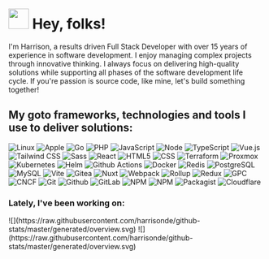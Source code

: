 # <img src="https://github-production-user-asset-6210df.s3.amazonaws.com/4164072/461699300-b712d55d-a529-4529-98d1-a09ce92d1e11.gif?X-Amz-Algorithm=AWS4-HMAC-SHA256&X-Amz-Credential=AKIAVCODYLSA53PQK4ZA%2F20250702%2Fus-east-1%2Fs3%2Faws4_request&X-Amz-Date=20250702T200901Z&X-Amz-Expires=300&X-Amz-Signature=a0dc45332d3c7b009284437f6630289bdcf27f5ff9231735e5a800653b0ae0de&X-Amz-SignedHeaders=host" width="40px" height="40px" /> Hey, folks!

<p>I'm Harrison, a results driven Full Stack Developer with over 15 years of experience in software development. I enjoy managing complex projects through innovative thinking. I always focus on delivering high-quality solutions while supporting all phases of the software development life cycle. If you're passion is source code, like mine, let's build something together!</p>


## My goto frameworks, technologies and tools I use to deliver solutions:
<p>
    <img alt="Linux" src="https://img.shields.io/badge/-Linux-096bda?style=flat-square&logo=linux&logoColor=white" />
    <img alt="Apple" src="https://img.shields.io/badge/-MacOS-096bda?style=flat-square&logo=apple&logoColor=white" />
    <img alt="Go" src="https://img.shields.io/badge/-Go-096bda?style=flat-square&logo=go&logoColor=white" />
    <img alt="PHP" src="https://img.shields.io/badge/-PHP-096bda?style=flat-square&logo=php&logoColor=white" />
    <img alt="JavaScript" src="https://img.shields.io/badge/-JavaScript-096bda?style=flat-square&logo=javascript&logoColor=white" />
    <img alt="Node" src="https://img.shields.io/badge/-Node-096bda?style=flat-square&logo=nodedotjs&logoColor=white" />
    <img alt="TypeScript" src="https://img.shields.io/badge/-TypeScript-096bda?style=flat-square&logo=typescript&logoColor=white" />
    <img alt="Vue.js" src="https://img.shields.io/badge/-Vue-096bda?style=flat-square&logo=vuedotjs&logoColor=white" />
    <img alt="Tailwind CSS" src="https://img.shields.io/badge/-Tailwind CSS-096bda?style=flat-square&logo=tailwindcss&logoColor=white" />
    <img alt="Sass" src="https://img.shields.io/badge/-Sass-096bda?style=flat-square&logo=sass&logoColor=white" />
    <img alt="React" src="https://img.shields.io/badge/-React-096bda?style=flat-square&logo=react&logoColor=white" />
    <img alt="HTML5" src="https://img.shields.io/badge/-HTML5-096bda?style=flat-square&logo=HTML5&logoColor=white" />
    <img alt="CSS" src="https://img.shields.io/badge/-CSS-096bda?style=flat-square&logo=css&logoColor=white" />
    <img alt="Terraform" src="https://img.shields.io/badge/-Terraform-096bda?style=flat-square&logo=terraform&logoColor=white" />
    <img alt="Proxmox" src="https://img.shields.io/badge/-Proxmox-096bda?style=flat-square&logo=proxmox&logoColor=white" />
    <img alt="Kubernetes" src="https://img.shields.io/badge/Kubernetes-096bda?style=flat-square&logo=kubernetes&logoColor=white" />
    <img alt="Helm" src="https://img.shields.io/badge/Helm-096bda?style=flat-square&logo=helm&logoColor=white" />
    <img alt="Github Actions" src="https://img.shields.io/badge/Github%20Actions-096bda?style=flat-square&logo=githubactions&logoColor=white" />
    <img alt="Docker" src="https://img.shields.io/badge/Docker-096bda?style=flat-square&logo=docker&logoColor=white" />
    <img alt="Redis" src="https://img.shields.io/badge/Redis-096bda?style=flat-square&logo=redis&logoColor=white" />
    <img alt="PostgreSQL" src="https://img.shields.io/badge/PostgreSQL-096bda?style=flat-square&logo=postgresql&logoColor=white" />
    <img alt="MySQL" src="https://img.shields.io/badge/MySQL-096bda?style=flat-square&logo=mysql&logoColor=white" />
    <img alt="Vite" src="https://img.shields.io/badge/Vite-096bda?style=flat-square&logo=vite&logoColor=white" />
    <img alt="Gitea" src="https://img.shields.io/badge/Gitea-096bda?style=flat-square&logo=gitea&logoColor=white" />
    <img alt="Nuxt" src="https://img.shields.io/badge/Nuxt-096bda?style=flat-square&logo=nuxt&logoColor=white" />
    <img alt="Webpack" src="https://img.shields.io/badge/Webpack-096bda?style=flat-square&logo=webpack&logoColor=white" />
    <img alt="Rollup" src="https://img.shields.io/badge/Rollup-096bda?style=flat-square&logo=rollupdotjs&logoColor=white" />
    <img alt="Redux" src="https://img.shields.io/badge/Redux-096bda?style=flat-square&logo=redux&logoColor=white" />
    <img alt="GPC" src="https://img.shields.io/badge/GPC-096bda?style=flat-square&logo=googlecloud&logoColor=white" />
    <img alt="CNCF" src="https://img.shields.io/badge/CNCF-096bda?style=flat-square&logo=cncf&logoColor=white" />
    <img alt="Git" src="https://img.shields.io/badge/Git-096bda?style=flat-square&logo=git&logoColor=white" />
    <img alt="Github" src="https://img.shields.io/badge/Github-096bda?style=flat-square&logo=github&logoColor=white" />
    <img alt="GitLab" src="https://img.shields.io/badge/GitLab-096bda?style=flat-square&logo=gitlab&logoColor=white" />
    <img alt="NPM" src="https://img.shields.io/badge/NPM-096bda?style=flat-square&logo=npm&logoColor=white" />
    <img alt="NPM" src="https://img.shields.io/badge/NPM-096bda?style=flat-square&logo=npm&logoColor=white" />
    <img alt="Packagist" src="https://img.shields.io/badge/Packagist-096bda?style=flat-square&logo=packagist&logoColor=white" />
    <img alt="Cloudflare" src="https://img.shields.io/badge/Cloudflare-096bda?style=flat-square&logo=cloudflare&logoColor=white" />
</p>

### Lately, I've been working on:
<p>
![](https://raw.githubusercontent.com/harrisonde/github-stats/master/generated/overview.svg)
![](https://raw.githubusercontent.com/harrisonde/github-stats/master/generated/overview.svg)
</p>
